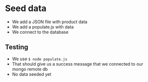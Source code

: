 # Seed data
* We add a JSON file with product data
* We add a populate.js with data
* We connect to the database

## Testing
* We use `$ node populate.js`
* That should give us a success message that we connected to our mongo remote db
* No data seeded yet
